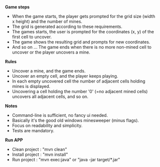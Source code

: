 **Game steps**

* When the game starts, the player gets prompted for the grid size (width x height) and the number of mines.
* The grid is generated according to these requirements.
* The games starts, the user is prompted for the coordinates (x, y) of the first cell to uncover.
* The game shows the resulting grid and prompts for new coordinates.
* And so on ...
The game ends when there is no more non-mined cell to uncover or the player uncovers a mine.

**Rules**

* Uncover a mine, and the game ends.
* Uncover an empty cell, and the player keeps playing.
* In each empty uncovered cell the number of adjacent cells holding mines is displayed.
* Uncovering a cell holding the number '0' (=no adjacent mined cells) uncovers all adjacent cells, and so on.

**Notes**

* Command-line is sufficient, no fancy ui needed.
* Basically it's the good old windows minesweeper (minus flags).
* Focus on readability and simplicity.
* Tests are mandatory.

**Run APP**
* Clean project : "mvn clean"
* Install project : "mvn install"
* Run project : "mvn exec:java" or "java -jar target/*.jar" 

